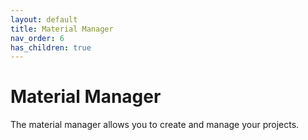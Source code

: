 ```yaml
---
layout: default
title: Material Manager
nav_order: 6
has_children: true
---
```



# Material Manager

The material manager allows you to create and manage your projects. 




